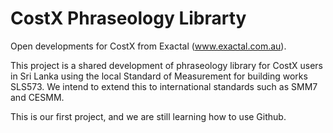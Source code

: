 CostX Phraseology Librarty
==========================

Open developments for CostX from Exactal (www.exactal.com.au).

This project is a shared development of phraseology library for CostX users in Sri Lanka using the
local Standard of Measurement for building works SLS573. We intend to extend this to international
standards such as SMM7 and CESMM.

This is our first project, and we are still learning how to use Github.
